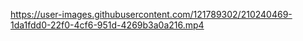 

https://user-images.githubusercontent.com/121789302/210240469-1da1fdd0-22f0-4cf6-951d-4269b3a0a216.mp4

